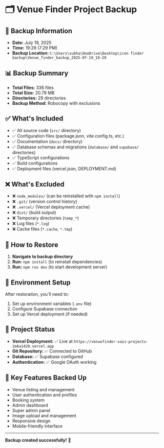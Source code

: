 # 🗂️ Venue Finder Project Backup

## 📅 Backup Information
- **Date:** July 19, 2025
- **Time:** 19:29 (7:29 PM)
- **Backup Location:** `C:\Users\subha\OneDrive\Desktop\icon finder backup\Venue_finder_backup_2025-07-19_19-29`

## 📊 Backup Summary
- **Total Files:** 336 files
- **Total Size:** 20.79 MB
- **Directories:** 29 directories
- **Backup Method:** Robocopy with exclusions

## ✅ What's Included
- ✅ All source code (`src/` directory)
- ✅ Configuration files (package.json, vite.config.ts, etc.)
- ✅ Documentation (`docs/` directory)
- ✅ Database schemas and migrations (`database/` and `supabase/` directories)
- ✅ TypeScript configurations
- ✅ Build configurations
- ✅ Deployment files (vercel.json, DEPLOYMENT.md)

## ❌ What's Excluded
- ❌ `node_modules/` (can be reinstalled with `npm install`)
- ❌ `.git/` (version control history)
- ❌ `.vercel/` (Vercel deployment cache)
- ❌ `dist/` (build output)
- ❌ Temporary directories (`temp_*`)
- ❌ Log files (`*.log`)
- ❌ Cache files (`*.cache`, `*.tmp`)

## 🚀 How to Restore
1. **Navigate to backup directory**
2. **Run:** `npm install` (to reinstall dependencies)
3. **Run:** `npm run dev` (to start development server)

## 🔧 Environment Setup
After restoration, you'll need to:
1. Set up environment variables (`.env` file)
2. Configure Supabase connection
3. Set up Vercel deployment (if needed)

## 📝 Project Status
- **Vercel Deployment:** ✅ Live at `https://venuefinder-sais-projects-2e6a1420.vercel.app`
- **Git Repository:** ✅ Connected to GitHub
- **Database:** ✅ Supabase configured
- **Authentication:** ✅ Google OAuth working

## 🎯 Key Features Backed Up
- Venue listing and management
- User authentication and profiles
- Booking system
- Admin dashboard
- Super admin panel
- Image upload and management
- Responsive design
- Mobile-friendly interface

---
**Backup created successfully!** 🎉 